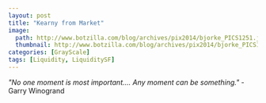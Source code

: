 ```yaml
---
layout: post
title: "Kearny from Market"
image:
  path: http://www.botzilla.com/blog/archives/pix2014/bjorke_PICS1251.jpg
  thumbnail: http://www.botzilla.com/blog/archives/pix2014/bjorke_PICS1251.jpg
categories: [GrayScale]
tags: [Liquidity, LiquiditySF]
---
```


<p><i>"No one moment is most important.... Any moment can be something."</i> - Garry Winogrand</p>
